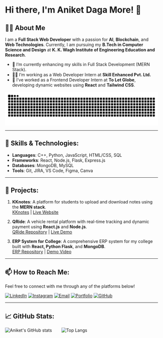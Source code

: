 # Hi there, I'm Aniket Daga More! 👋

## 👨‍💻 About Me
I am a **Full Stack Web Developer** with a passion for **AI**, **Blockchain**, and **Web Technologies**. Currently, I am pursuing my **B.Tech in Computer Science and Design** at **K. K. Wagh Institute of Engineering Education and Research**.

- 🌱 I’m currently enhancing my skills in Full Stack Development (MERN Stack).
- 👨‍💻 I’m working as a Web Developer Intern at **Skill Enhanced Pvt. Ltd.**
- 💼 I’ve worked as a Frontend Developer Intern at **To Let Globe**, developing dynamic websites using **React** and **Tailwind CSS**.

<picture>
  <source media="(prefers-color-scheme: dark)" srcset="https://raw.githubusercontent.com/anni02th/anni02th/output/github-contribution-grid-snake-dark.svg">
  <source media="(prefers-color-scheme: light)" srcset="https://raw.githubusercontent.com/anni02th/anni02th/output/github-contribution-grid-snake.svg">
  <img alt="github contribution grid snake animation" src="https://raw.githubusercontent.com/anni02th/anni02th/output/github-contribution-grid-snake.svg">
</picture>

---

## 🔧 Skills & Technologies:
- **Languages**: C++, Python, JavaScript, HTML/CSS, SQL
- **Frameworks**: React, Node.js, Flask, Express.js
- **Databases**: MongoDB, MySQL
- **Tools**: Git, JIRA, VS Code, Figma, Canva
  

---

## 🚀 Projects:
1. **KKnotes**: A platform for students to upload and download notes using the **MERN stack**.  
   [KKnotes](https://github.com/anni02th) | [Live Website](https://kknotes.site)

2. **QRide**: A vehicle rental platform with real-time tracking and dynamic payment using **React.js** and **Node.js**.  
   [QRide Repository](https://rasika2670.github.io/QRides/) | [Live Demo](https://qride.netlify.app)

3. **ERP System for College**: A comprehensive ERP system for my college built with **React, Python Flask**, and **MongoDB**.  
   [ERP Repository](https://github.com/anni02th/Webathon-Mumbai) | [Demo Video](https://drive.google.com/file/d/1t9sIKsSK3nMh54m11sHhkRQ7yn8AC6rD/view)

---

## 📫 How to Reach Me:
Feel free to connect with me through any of the platforms below!

[![LinkedIn](https://img.shields.io/badge/LinkedIn-0077B5?style=for-the-badge&logo=linkedin&logoColor=white)](https://www.linkedin.com/in/aniket-more-b23b24255/)
[![Instagram](https://img.shields.io/badge/Instagram-E4405F?style=for-the-badge&logo=instagram&logoColor=white)](https://www.instagram.com/)
[![Email](https://img.shields.io/badge/Email-D14836?style=for-the-badge&logo=gmail&logoColor=white)](mailto:work.anni02th@gmail.com)
[![Portfolio](https://img.shields.io/badge/Portfolio-000000?style=for-the-badge&logo=About.me&logoColor=white)](https://aniketdmore.netlify.app/)
[![GitHub](https://img.shields.io/badge/GitHub-100000?style=for-the-badge&logo=github&logoColor=white)](https://github.com/anni02th)

---

## 📈 GitHub Stats:
![Aniket's GitHub stats](https://github-readme-stats.vercel.app/api?username=anni02th&show_icons=true&theme=radical)
&nbsp;&nbsp;&nbsp;&nbsp;&nbsp;&nbsp;
![Top Langs](https://github-readme-stats.vercel.app/api/top-langs/?username=anni02th&theme=react)


